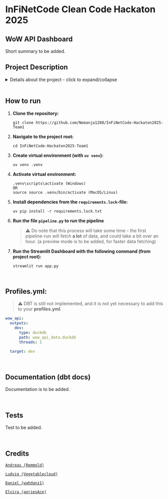 # InFiNetCode Clean Code Hackaton 2025
## WoW API Dashboard
Short summary to be added.

## Project Description
<details>
<summary>Details about the project - click to expand/collapse</summary>

### Purpose
Purpose text to be added.

### Scenario
Scenario text to be added.
</details>

<br>

## How to run
1. **Clone the repository:**
    ```git bash
    git clone https://github.com/Nemanja1208/InFiNetCode-Hackaton2025-Team1
2. **Navigate to the project root:**
    ```git bash
    cd InFiNetCode-Hackaton2025-Team1
3. **Create virtual environment (with `uv venv`):**
    ```git bash
    uv venv .venv
4. **Activate virtual environment:**
    ```git bash
    .venv\scripts\activate (Windows)
    OR
    source source .venv/bin/activate (MacOS/Linux)
5. **Install dependencies from the `requirements.lock`-file:**
    ```git bash
    uv pip install -r requirements.lock.txt
6. **Run the file `pipeline.py` to run the pipeline**
    > ⚠️ Do note that this process will take some time - the first pipeline-run will fetch **a lot** of data, and could take a bit over an hour.
    (a preview mode is to be added, for faster data fetching)
7. **Run the Streamlit Dashboard with the following command (from project root):**
    ```git bash
    streamlit run app.py
<br>

## Profiles.yml:
> ⚠️ DBT is still not implemented, and it is not yet necessary to add this to your **profiles.yml**.
```yml
wow_api:
  outputs:
    dev:
      type: duckdb
      path: wow_api_data.duckdb
      threads: 1

  target: dev
```

<br>

## Documentation (dbt docs)
Documentation is to be added.

<br>

## Tests
Test to be added.

<br>

## Credits

<a href="https://github.com/Remmold" target="_blank">`Andreas (Remmold)`</a>

<a href="https://github.com/vegetablecloud" target="_blank">`Ludvig (Vegetablecloud)`</a>

<a href="https://github.com/wahdanz1" target="_blank">`Daniel (wahdanz1)`</a>

<a href="https://github.com/aeriesAce" target="_blank">`Elvira (aeriesAce)`</a>